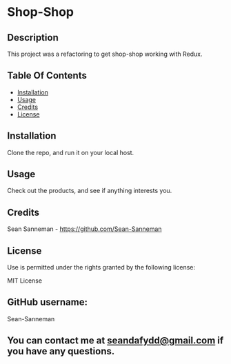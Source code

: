 # Shop-Shop

  ## Description

  This project was a refactoring to get shop-shop working with Redux.

  ## Table Of Contents

  * [Installation](#installation)
  * [Usage](#usage)
  * [Credits](#credits)
  * [License](#rights)
  

  ## Installation

Clone the repo, and run it on your local host.

  ## Usage

  Check out the products, and see if anything interests you.

  ## Credits

  Sean Sanneman - https://github.com/Sean-Sanneman

  ## License

  Use is permitted under the rights granted by the following license:

  MIT License

  ## GitHub username:
  Sean-Sanneman

  ## You can contact me at seandafydd@gmail.com if you have any questions.

